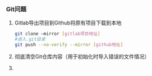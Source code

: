### Git问题

1. Gitlab导出项目到Github将原有项目下载到本地

   ```sh
   git clone –mirror [gitlab项目地址]
   #进入.git目录
   git push --no-verify --mirror [github地址]
   ```


2. 彻底清空Git仓库内容（用于初始化时导入错误的文件情况）

   

3. 
